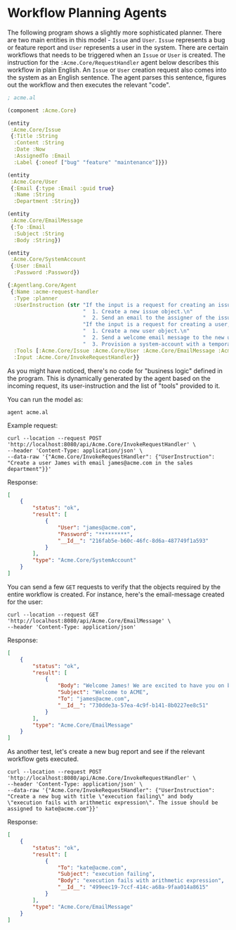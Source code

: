 # Workflow Planning Agents

The following program shows a slightly more sophisticated planner. There are two main entities in this model - `Issue` and `User`. `Issue` represents a bug or feature report and `User` represents a user in the system. There are certain workflows that needs to be triggered when an `Issue` or `User` is created. The   instruction for the `:Acme.Core/RequestHandler` agent below describes this workflow in plain English. An `Issue` or `User` creation request also comes into the system as an English sentence. The agent parses this sentence, figures out the workflow and then executes the relevant "code".

```clojure
; acme.al

(component :Acme.Core)

(entity
 :Acme.Core/Issue
 {:Title :String
  :Content :String
  :Date :Now
  :AssignedTo :Email
  :Label {:oneof ["bug" "feature" "maintenance"]}})

(entity
 :Acme.Core/User
 {:Email {:type :Email :guid true}
  :Name :String
  :Department :String})

(entity
 :Acme.Core/EmailMessage
 {:To :Email
  :Subject :String
  :Body :String})

(entity
 :Acme.Core/SystemAccount
 {:User :Email
  :Password :Password})

{:Agentlang.Core/Agent
 {:Name :acme-request-handler
  :Type :planner
  :UserInstruction (str "If the input is a request for creating an issue, then\n"
                        "  1. Create a new issue object.\n"
                        "  2. Send an email to the assigner of the issue with the issue title as subject and issue description as body.\n"
                        "If the input is a request for creating a user, then\n"
                        "  1. Create a new user object.\n"
                        "  2. Send a welcome email message to the new user.\n"
                        "  3. Provision a system-account with a temporary password for the user.\n")
  :Tools [:Acme.Core/Issue :Acme.Core/User :Acme.Core/EmailMessage :Acme.Core/SystemAccount]
  :Input :Acme.Core/InvokeRequestHandler}}
```

As you might have noticed, there's no code for "business logic" defined in the program. This is dynamically generated by the agent based on the incoming request, its user-instruction and the list of "tools" provided to it.

You can run the model as:

```shell
agent acme.al
```

Example request:

```shell
curl --location --request POST 'http://localhost:8080/api/Acme.Core/InvokeRequestHandler' \
--header 'Content-Type: application/json' \
--data-raw '{"Acme.Core/InvokeRequestHandler": {"UserInstruction": "Create a user James with email james@acme.com in the sales department"}}'
```

Response:

```json
[
    {
        "status": "ok",
        "result": [
            {
                "User": "james@acme.com",
                "Password": "*********",
                "__Id__": "216fab5e-b60c-46fc-8d6a-487749f1a593"
            }
        ],
        "type": "Acme.Core/SystemAccount"
    }
]
```

You can send a few `GET` requests to verify that the objects required by the entire workflow is created. For instance, here's the email-message created for the user:

```shell
curl --location --request GET 'http://localhost:8080/api/Acme.Core/EmailMessage' \
--header 'Content-Type: application/json'
```

Response:

```json
[
    {
        "status": "ok",
        "result": [
            {
                "Body": "Welcome James! We are excited to have you on board.",
                "Subject": "Welcome to ACME",
                "To": "james@acme.com",
                "__Id__": "730dde3a-57ea-4c9f-b141-8b0227ee8c51"
            }
        ],
        "type": "Acme.Core/EmailMessage"
    }
]
```

As another test, let's create a new bug report and see if the relevant workflow gets executed.

```shell
curl --location --request POST 'http://localhost:8080/api/Acme.Core/InvokeRequestHandler' \
--header 'Content-Type: application/json' \
--data-raw '{"Acme.Core/InvokeRequestHandler": {"UserInstruction": "Create a new bug with title \"execution failing\" and body \"execution fails with arithmetic expression\". The issue should be assigned to kate@acme.com"}}'
```

Response:

```json
[
    {
        "status": "ok",
        "result": [
            {
                "To": "kate@acme.com",
                "Subject": "execution failing",
                "Body": "execution fails with arithmetic expression",
                "__Id__": "499eec19-7ccf-414c-a68a-9faa014a8615"
            }
        ],
        "type": "Acme.Core/EmailMessage"
    }
]
```
